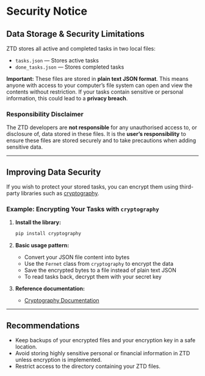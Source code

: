 # Security Notice

## Data Storage & Security Limitations

ZTD stores all active and completed tasks in two local files:

- `tasks.json` — Stores active tasks
- `done_tasks.json` — Stores completed tasks

**Important:** These files are stored in **plain text JSON format**. This means anyone with access to your computer’s file system can open and view the contents without restriction. If your tasks contain sensitive or personal information, this could lead to a **privacy breach**.

### Responsibility Disclaimer
The ZTD developers are **not responsible** for any unauthorised access to, or disclosure of, data stored in these files. It is the **user’s responsibility** to ensure these files are stored securely and to take precautions when adding sensitive data.

---

## Improving Data Security

If you wish to protect your stored tasks, you can encrypt them using third-party libraries such as [cryptography](https://pypi.org/project/cryptography/).

### Example: Encrypting Your Tasks with `cryptography`

1. **Install the library:**
   ```bash
   pip install cryptography

2. **Basic usage pattern:**
   - Convert your JSON file content into bytes
   - Use the `Fernet` class from `cryptography` to encrypt the data
   - Save the encrypted bytes to a file instead of plain text JSON
   - To read tasks back, decrypt them with your secret key

3. **Reference documentation:**
   - [Cryptography Documentation](https://cryptography.io/en/latest/fernet/)

---

## Recommendations
- Keep backups of your encrypted files and your encryption key in a safe location.
- Avoid storing highly sensitive personal or financial information in ZTD unless encryption is implemented.
- Restrict access to the directory containing your ZTD files.